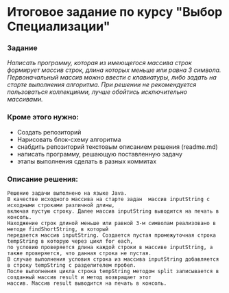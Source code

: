 # Итоговое задание по курсу "Выбор Специализации"
### __Задание__
*Написать программу, которая из имеющегося массива строк формирует массив строк, длина которых меньше или равна 3 символа. Первоначальный массив можно ввести с клавиатуры, либо задать на старте выполнения алгоритма. При решении не рекомендуется пользоваться коллекциями, лучше обойтись исключительно массивами.*

### Кроме этого нужно:
 * Cоздать репозиторий
 * Нарисовать блок-схему алгоритма
 * снабдить репозиторий текстовым описанием решения (readme.md)
 * написать программу, решающую поставленную задачу
 * этапы выполнения сделать в разных коммитах

### Описание решения:
    Решение задачи выполнено на языке Java.
    В качестве исходного массива на старте задан  массив inputString с исходными строками различной длины,
    включая пустую строку. Далее массив inputString выводится на печать в консоль.
    Находжение строк длиной меньше или равной 3-м символам реализовано в методе findShortString, в который
    передается массив inputString. Создается пустая промежуточная строка tempString в которую через цикл for each,
    по условию проверяется длина каждой строки в массиве inputString, а также проверяется, что данная строка не пустая.
    В случае выполнения условия строка из массива inputString добавляется в строку tempString с разделителем пробел.
    После выполнения цикла строка tempString методом split записывается в созданный массив result и метод возвращает этот
    массив. Массив result выводится на печать в консоль.
